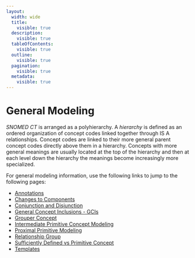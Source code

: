 ```yaml
---
layout:
  width: wide
  title:
    visible: true
  description:
    visible: true
  tableOfContents:
    visible: true
  outline:
    visible: true
  pagination:
    visible: true
  metadata:
    visible: true
---
```


# General Modeling

_SNOMED CT_ is arranged as a polyhierarchy. A _hierarchy_ is defined as an ordered organization of concept codes linked together through IS A relationships. Concept codes are linked to their more general parent concept codes directly above them in a hierarchy. Concepts with more general meanings are usually located at the top of the hierarchy and then at each level down the hierarchy the meanings become increasingly more specialized.

For general modeling information, use the following links to jump to the following pages:

* [Annotations](annotations.md)
* [Changes to Components](changes-to-components.md)
* [Conjunction and Disjunction](conjunction-and-disjunction.md)
* [General Concept Inclusions - GCIs](general-concept-inclusions-gcis.md)
* [Grouper Concept](grouper-concept.md)
* [Intermediate Primitive Concept Modeling](grouper-concept.md)
* [Proximal Primitive Modeling](proximal-primitive-modeling.md)
* [Relationship Group](relationship-group.md)
* [Sufficiently Defined vs Primitive Concept](sufficiently-defined-vs-primitive-concept.md)
* [Templates](templates.md)

